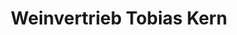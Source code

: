 ---
title: "Weinvertrieb Tobias Kern"
url: /deidesheim/weinvertrieb-tobias-kern/
shop: Spirituosen
---
